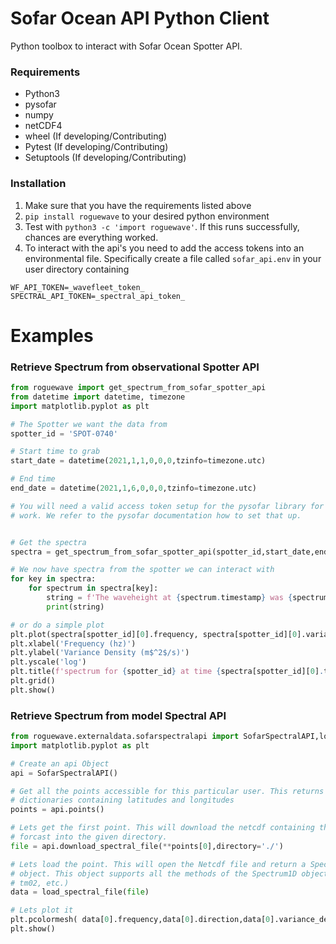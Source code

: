 # Sofar Ocean API Python Client
Python toolbox to interact with Sofar Ocean Spotter API.

### Requirements
- Python3
- pysofar
- numpy
- netCDF4
- wheel (If developing/Contributing)
- Pytest (If developing/Contributing)
- Setuptools (If developing/Contributing)

### Installation
1. Make sure that you have the requirements listed above
2. `pip install roguewave` to your desired python environment
3. Test with `python3 -c 'import roguewave'`. If this runs successfully, chances are everything worked.
4. To interact with the api's you need to add the access tokens into an environmental file. 
   Specifically create a file called `sofar_api.env` in your user directory containing
```shell
WF_API_TOKEN=_wavefleet_token_
SPECTRAL_API_TOKEN=_spectral_api_token_
```



# Examples
### Retrieve Spectrum from observational Spotter API
```python
from roguewave import get_spectrum_from_sofar_spotter_api
from datetime import datetime, timezone
import matplotlib.pyplot as plt

# The Spotter we want the data from
spotter_id = 'SPOT-0740'

# Start time to grab
start_date = datetime(2021,1,1,0,0,0,tzinfo=timezone.utc)

# End time
end_date = datetime(2021,1,6,0,0,0,tzinfo=timezone.utc)

# You will need a valid access token setup for the pysofar library for this to
# work. We refer to the pysofar documentation how to set that up.


# Get the spectra
spectra = get_spectrum_from_sofar_spotter_api(spotter_id,start_date,end_date,limit=10)

# We now have spectra from the spotter we can interact with
for key in spectra:
    for spectrum in spectra[key]:
        string = f'The waveheight at {spectrum.timestamp} was {spectrum.hm0()} meter'
        print(string)

# or do a simple plot
plt.plot(spectra[spotter_id][0].frequency, spectra[spotter_id][0].variance_density,'k')
plt.xlabel('Frequency (hz)')
plt.ylabel('Variance Density (m$^2$/s)')
plt.yscale('log')
plt.title(f'spectrum for {spotter_id} at time {spectra[spotter_id][0].timestamp}')
plt.grid()
plt.show()
```

### Retrieve Spectrum from model Spectral API
```python
from roguewave.externaldata.sofarspectralapi import SofarSpectralAPI,load_spectral_file
import matplotlib.pyplot as plt

# Create an api Object
api = SofarSpectralAPI()

# Get all the points accessible for this particular user. This returns a list
# dictionaries containing latitudes and longitudes
points = api.points()

# Lets get the first point. This will download the netcdf containing the spectral
# forcast into the given directory.
file = api.download_spectral_file(**points[0],directory='./')

# Lets load the point. This will open the Netcdf file and return a Spectrum2D
# object. This object supports all the methods of the Spectrum1D object (hm0, 
# tm02, etc.)
data = load_spectral_file(file)

# Lets plot it
plt.pcolormesh( data[0].frequency,data[0].direction,data[0].variance_density )
plt.show()
```